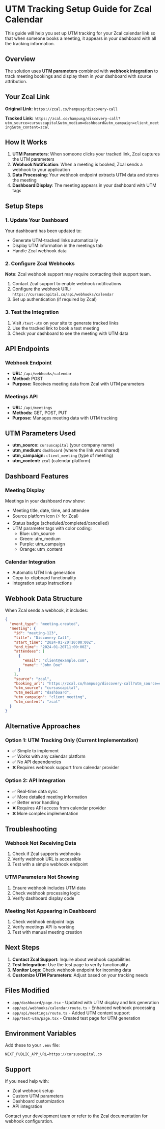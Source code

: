 # UTM Tracking Setup Guide for Zcal Calendar

This guide will help you set up UTM tracking for your Zcal calendar link so that when someone books a meeting, it appears in your dashboard with all the tracking information.

## Overview

The solution uses **UTM parameters** combined with **webhook integration** to track meeting bookings and display them in your dashboard with source attribution.

## Your Zcal Link

**Original Link:** `https://zcal.co/hampusg/discovery-call`

**Tracked Link:** `https://zcal.co/hampusg/discovery-call?utm_source=cursuscapital&utm_medium=dashboard&utm_campaign=client_meeting&utm_content=zcal`

## How It Works

1. **UTM Parameters**: When someone clicks your tracked link, Zcal captures the UTM parameters
2. **Webhook Notification**: When a meeting is booked, Zcal sends a webhook to your application
3. **Data Processing**: Your webhook endpoint extracts UTM data and stores the meeting
4. **Dashboard Display**: The meeting appears in your dashboard with UTM tags

## Setup Steps

### 1. Update Your Dashboard

Your dashboard has been updated to:
- Generate UTM-tracked links automatically
- Display UTM information in the meetings tab
- Handle Zcal webhook data

### 2. Configure Zcal Webhooks

**Note:** Zcal webhook support may require contacting their support team.

1. Contact Zcal support to enable webhook notifications
2. Configure the webhook URL: `https://cursuscapital.co/api/webhooks/calendar`
3. Set up authentication (if required by Zcal)

### 3. Test the Integration

1. Visit `/test-utm` on your site to generate tracked links
2. Use the tracked link to book a test meeting
3. Check your dashboard to see the meeting with UTM data

## API Endpoints

### Webhook Endpoint
- **URL:** `/api/webhooks/calendar`
- **Method:** POST
- **Purpose:** Receives meeting data from Zcal with UTM parameters

### Meetings API
- **URL:** `/api/meetings`
- **Methods:** GET, POST, PUT
- **Purpose:** Manages meeting data with UTM tracking

## UTM Parameters Used

- **utm_source:** `cursuscapital` (your company name)
- **utm_medium:** `dashboard` (where the link was shared)
- **utm_campaign:** `client_meeting` (type of meeting)
- **utm_content:** `zcal` (calendar platform)

## Dashboard Features

### Meeting Display
Meetings in your dashboard now show:
- Meeting title, date, time, and attendee
- Source platform icon (⚡ for Zcal)
- Status badge (scheduled/completed/cancelled)
- UTM parameter tags with color coding:
  - Blue: utm_source
  - Green: utm_medium
  - Purple: utm_campaign
  - Orange: utm_content

### Calendar Integration
- Automatic UTM link generation
- Copy-to-clipboard functionality
- Integration setup instructions

## Webhook Data Structure

When Zcal sends a webhook, it includes:

```json
{
  "event_type": "meeting.created",
  "meeting": {
    "id": "meeting-123",
    "title": "Discovery Call",
    "start_time": "2024-01-20T10:00:00Z",
    "end_time": "2024-01-20T11:00:00Z",
    "attendees": [
      {
        "email": "client@example.com",
        "name": "John Doe"
      }
    ],
    "source": "zcal",
    "booking_url": "https://zcal.co/hampusg/discovery-call?utm_source=cursuscapital&utm_medium=dashboard&utm_campaign=client_meeting&utm_content=zcal",
    "utm_source": "cursuscapital",
    "utm_medium": "dashboard",
    "utm_campaign": "client_meeting",
    "utm_content": "zcal"
  }
}
```

## Alternative Approaches

### Option 1: UTM Tracking Only (Current Implementation)
- ✅ Simple to implement
- ✅ Works with any calendar platform
- ✅ No API dependencies
- ❌ Requires webhook support from calendar provider

### Option 2: API Integration
- ✅ Real-time data sync
- ✅ More detailed meeting information
- ✅ Better error handling
- ❌ Requires API access from calendar provider
- ❌ More complex implementation

## Troubleshooting

### Webhook Not Receiving Data
1. Check if Zcal supports webhooks
2. Verify webhook URL is accessible
3. Test with a simple webhook endpoint

### UTM Parameters Not Showing
1. Ensure webhook includes UTM data
2. Check webhook processing logic
3. Verify dashboard display code

### Meeting Not Appearing in Dashboard
1. Check webhook endpoint logs
2. Verify meetings API is working
3. Test with manual meeting creation

## Next Steps

1. **Contact Zcal Support**: Inquire about webhook capabilities
2. **Test Integration**: Use the test page to verify functionality
3. **Monitor Logs**: Check webhook endpoint for incoming data
4. **Customize UTM Parameters**: Adjust based on your tracking needs

## Files Modified

- `app/dashboard/page.tsx` - Updated with UTM display and link generation
- `app/api/webhooks/calendar/route.ts` - Enhanced webhook processing
- `app/api/meetings/route.ts` - Added UTM content support
- `app/test-utm/page.tsx` - Created test page for UTM generation

## Environment Variables

Add these to your `.env` file:

```env
NEXT_PUBLIC_APP_URL=https://cursuscapital.co
```

## Support

If you need help with:
- Zcal webhook setup
- Custom UTM parameters
- Dashboard customization
- API integration

Contact your development team or refer to the Zcal documentation for webhook configuration. 